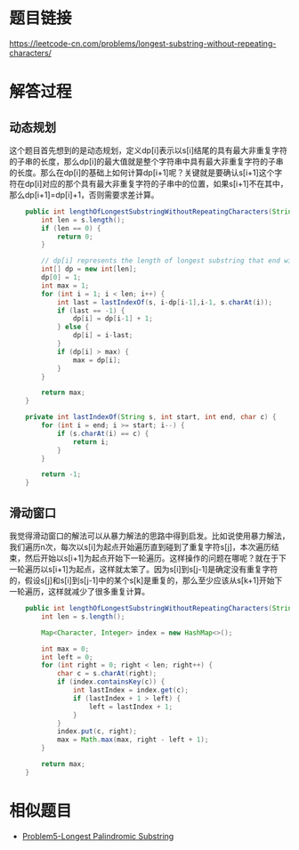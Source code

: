 # 题目链接
https://leetcode-cn.com/problems/longest-substring-without-repeating-characters/

# 解答过程
## 动态规划
这个题目首先想到的是动态规划，定义dp[i]表示以s[i]结尾的具有最大非重复字符的子串的长度，那么dp[i]的最大值就是整个字符串中具有最大非重复字符的子串的长度。那么在dp[i]的基础上如何计算dp[i+1]呢？关键就是要确认s[i+1]这个字符在dp[i]对应的那个具有最大非重复字符的子串中的位置，如果s[i+1]不在其中，那么dp[i+1]=dp[i]+1，否则需要求差计算。

```java
    public int lengthOfLongestSubstringWithoutRepeatingCharacters(String s) {
        int len = s.length();
        if (len == 0) {
            return 0;
        }

        // dp[i] represents the length of longest substring that end with s[i] and has no repeating characters
        int[] dp = new int[len];
        dp[0] = 1;
        int max = 1;
        for (int i = 1; i < len; i++) {
            int last = lastIndexOf(s, i-dp[i-1],i-1, s.charAt(i));
            if (last == -1) {
                dp[i] = dp[i-1] + 1;
            } else {
                dp[i] = i-last;
            }
            if (dp[i] > max) {
                max = dp[i];
            }
        }

        return max;
    }

    private int lastIndexOf(String s, int start, int end, char c) {
        for (int i = end; i >= start; i--) {
            if (s.charAt(i) == c) {
                return i;
            }
        }

        return -1;
    }
```

## 滑动窗口
我觉得滑动窗口的解法可以从暴力解法的思路中得到启发。比如说使用暴力解法，我们遍历n次，每次以s[i]为起点开始遍历直到碰到了重复字符s[j]，本次遍历结束，然后开始以s[i+1]为起点开始下一轮遍历。这样操作的问题在哪呢？就在于下一轮遍历以s[i+1]为起点，这样就太笨了。因为s[i]到s[j-1]是确定没有重复字符的，假设s[j]和s[i]到s[j-1]中的某个s[k]是重复的，那么至少应该从s[k+1]开始下一轮遍历，这样就减少了很多重复计算。

```java
    public int lengthOfLongestSubstringWithoutRepeatingCharacters(String s) {
        int len = s.length();

        Map<Character, Integer> index = new HashMap<>();

        int max = 0;
        int left = 0;
        for (int right = 0; right < len; right++) {
            char c = s.charAt(right);
            if (index.containsKey(c)) {
                int lastIndex = index.get(c);
                if (lastIndex + 1 > left) {
                    left = lastIndex + 1;
                }
            }
            index.put(c, right);
            max = Math.max(max, right - left + 1);
        }

        return max;
    }
```

# 相似题目
- [Problem5-Longest Palindromic Substring](2021-10-25-leetcode-problem-5.md)